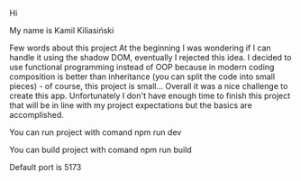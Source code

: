 Hi 

My name is Kamil Kiliasiński

Few words about this project
At the beginning I was wondering if I can handle it using the shadow DOM, eventually I rejected this idea. I decided to use functional programming instead of OOP because in modern coding composition is better than inheritance (you can split the code into small pieces) - of course, this project is small... Overall it was a nice challenge to create this app. Unfortunately I don't have enough time to finish this project that will be in line with my project expectations but the basics are accomplished. 




You can run project with comand npm run dev

You can build project with comand npm run build


Default port is 5173
